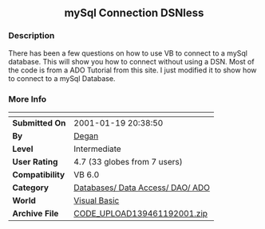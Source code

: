 ﻿<div align="center">

## mySql Connection  DSNless


</div>

### Description

There has been a few questions on how to use VB to connect to a mySql database. This will show you how to connect without using a DSN. Most of the code is from a ADO Tutorial from this site. I just modified it to show how to connect to a mySql Database.
 
### More Info
 


<span>             |<span>
---                |---
**Submitted On**   |2001-01-19 20:38:50
**By**             |[Degan](https://github.com/Planet-Source-Code/PSCIndex/blob/master/ByAuthor/degan.md)
**Level**          |Intermediate
**User Rating**    |4.7 (33 globes from 7 users)
**Compatibility**  |VB 6\.0
**Category**       |[Databases/ Data Access/ DAO/ ADO](https://github.com/Planet-Source-Code/PSCIndex/blob/master/ByCategory/databases-data-access-dao-ado__1-6.md)
**World**          |[Visual Basic](https://github.com/Planet-Source-Code/PSCIndex/blob/master/ByWorld/visual-basic.md)
**Archive File**   |[CODE\_UPLOAD139461192001\.zip](https://github.com/Planet-Source-Code/degan-mysql-connection-dsnless__1-14565/archive/master.zip)








